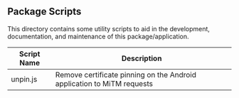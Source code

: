 ## Package Scripts  

This directory contains some utility scripts to aid in the development, documentation, and maintenance of this package/application.  


| Script Name | Description |
|---|---|
| unpin.js | Remove certificate pinning on the Android application to MiTM requests |  

